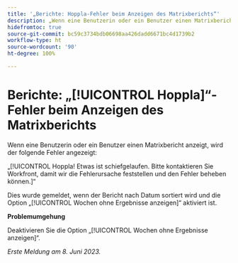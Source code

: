 ```yaml
---
title: '„Berichte: Hoppla-Fehler beim Anzeigen des Matrixberichts“'
description: „Wenn eine Benutzerin oder ein Benutzer einen Matrixbericht anzeigt, wird der Hoppla-Fehler angezeigt.“
hidefromtoc: true
source-git-commit: bc59c3734bdb06698aa426dadd6671bc4d1739b2
workflow-type: ht
source-wordcount: '90'
ht-degree: 100%

---
```



# Berichte: „[!UICONTROL Hoppla]“-Fehler beim Anzeigen des Matrixberichts

Wenn eine Benutzerin oder ein Benutzer einen Matrixbericht anzeigt, wird der folgende Fehler angezeigt:

„[!UICONTROL Hoppla! Etwas ist schiefgelaufen. Bitte kontaktieren Sie Workfront, damit wir die Fehlerursache feststellen und den Fehler beheben können.]“

Dies wurde gemeldet, wenn der Bericht nach Datum sortiert wird und die Option „[!UICONTROL Wochen ohne Ergebnisse anzeigen]“ aktiviert ist.

**Problemumgehung**

Deaktivieren Sie die Option „[!UICONTROL Wochen ohne Ergebnisse anzeigen]“.

_Erste Meldung am 8. Juni 2023._

